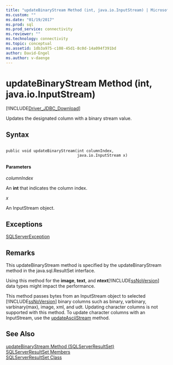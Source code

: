 ```yaml
---
title: "updateBinaryStream Method (int, java.io.InputStream) | Microsoft Docs"
ms.custom: ""
ms.date: "01/19/2017"
ms.prod: sql
ms.prod_service: connectivity
ms.reviewer: ""
ms.technology: connectivity
ms.topic: conceptual
ms.assetid: 1db3a975-c108-45d1-8c0d-14a094f391bd
author: David-Engel
ms.author: v-daenge
---
```

# updateBinaryStream Method (int, java.io.InputStream)
[!INCLUDE[Driver_JDBC_Download](../../../includes/driver_jdbc_download.md)]

  Updates the designated column with a binary stream value.  
  
## Syntax  
  
```  
  
public void updateBinaryStream(int columnIndex,  
                               java.io.InputStream x)  
```  
  
#### Parameters  
 *columnIndex*  
  
 An **int** that indicates the column index.  
  
 *x*  
  
 An InputStream object.  
  
## Exceptions  
 [SQLServerException](../../../connect/jdbc/reference/sqlserverexception-class.md)  
  
## Remarks  
 This updateBinaryStream method is specified by the updateBinaryStream method in the java.sql.ResultSet interface.  
  
 Using this method for the **image**, **text**, and **ntext**[!INCLUDE[ssNoVersion](../../../includes/ssnoversion-md.md)] data types might impact the performance.  
  
 This method passes bytes from an InputStream object to selected [!INCLUDE[ssNoVersion](../../../includes/ssnoversion-md.md)] binary columns such as binary, varbinary, varbinary(max), image, xml, and udt. Updating character columns is not supported with this method. To update character columns with an InputStream, use the [updateAsciiStream](../../../connect/jdbc/reference/updateasciistream-method-sqlserverresultset.md) method.  
  
## See Also  
 [updateBinaryStream Method &#40;SQLServerResultSet&#41;](../../../connect/jdbc/reference/updatebinarystream-method-sqlserverresultset.md)   
 [SQLServerResultSet Members](../../../connect/jdbc/reference/sqlserverresultset-members.md)   
 [SQLServerResultSet Class](../../../connect/jdbc/reference/sqlserverresultset-class.md)  
  
  
